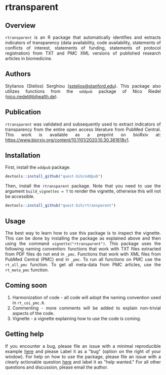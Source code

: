 # rtransparent

<div align="justify">
  
## Overview

`rtransparent` is an R package that automatically identifies and extracts indicators of transparency (data availability, code availability, statements of conflicts of interest, statements of funding, statements of protocol registration) from TXT and PMC XML versions of published research articles in biomedicine.


## Authors

Stylianos (Stelios) Serghiou (sstelios@stanford.edu). This package also utilizes functions from the `oddpub` package of Nico Riedel (nico.riedel@bihealth.de).


## Publication

`rtransparent` was validated and subsequently used to extract indicators of transparency from the entire open access literature from PubMed Central. This work is available as a preprint on bioRxiv at: https://www.biorxiv.org/content/10.1101/2020.10.30.361618v1.


## Installation

First, install the `oddpub` package.

```r
devtools::install_github("quest-bih/oddpub")
```

Then, install the `rtransparent` package. Note that you need to use the argument
`build_vignettes = T` to render the vignette, otherwise this will not be
accessible.

```r
devtools::install_github("quest-bih/rtransparent")
```


## Usage

The best way to learn how to use this package is to inspect the vignette. This
can be done by installing the package as explained above and then using the
command `vignette("rtransparent")`. This package uses the following naming 
convention: functions that work with TXT files extracted from PDF files do not 
end in `_pmc`. Functions that work with XML files from PubMed Central (PMC) end 
in `_pmc`. To run all functions on PMC use the `rt_all_pmc` function. To get all
meta-data from PMC articles, use the `rt_meta_pmc` function.


## Coming soon

1. Harmonization of code - all code will adopt the naming convention used in `rt_coi_pmc.R`.
2. Commenting - more comments will be added to explain non-trivial aspects of the code.
3. Vignette - a vignette explaining how to use the code is coming.


## Getting help

If you encounter a bug, please file an issue with a minimal reproducible example [here](https://github.com/serghiou/rtransparent/issues) and please Label it as a "bug" (option on the right of your window). For help on how to use the package, please file an issue with a clearly actionable question [here](https://github.com/serghiou/rtransparent/issues) and label it as "help wanted." For all other questions and discussion, please email the author.

</div>
